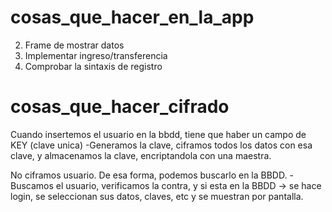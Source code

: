 # cosas_que_hacer_en_la_app

2. Frame de mostrar datos
3. Implementar ingreso/transferencia
4. Comprobar la sintaxis de registro



# cosas_que_hacer_cifrado
Cuando insertemos el usuario en la bbdd, tiene que haber un campo de KEY (clave unica)
    -Generamos la clave, ciframos todos los datos con esa clave, y almacenamos la clave, encriptandola con una maestra.

No ciframos usuario. De esa forma, podemos buscarlo en la BBDD.
    -Buscamos el usuario, verificamos la contra, y si esta en la BBDD -> se hace login, se seleccionan sus datos, claves, etc
     y se muestran por pantalla.

